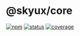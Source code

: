 # @skyux/core

[![npm](https://img.shields.io/npm/v/@skyux/core.svg)](https://www.npmjs.com/package/@skyux/core)
[![status](https://travis-ci.org/blackbaud/skyux-core.svg?branch=master)](https://travis-ci.org/blackbaud/skyux-core)
[![coverage](https://codecov.io/gh/blackbaud/skyux2/branch/master/graphs/badge.svg?branch=master)](https://codecov.io/gh/blackbaud/skyux2/branch/master)
